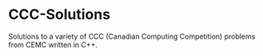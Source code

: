 # CCC-Solutions
Solutions to a variety of CCC (Canadian Computing Competition) problems from CEMC written in C++.
